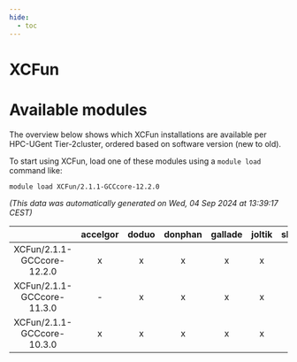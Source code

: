 ```yaml
---
hide:
  - toc
---
```


XCFun
=====

# Available modules


The overview below shows which XCFun installations are available per HPC-UGent Tier-2cluster, ordered based on software version (new to old).

To start using XCFun, load one of these modules using a `module load` command like:

```shell
module load XCFun/2.1.1-GCCcore-12.2.0
```

*(This data was automatically generated on Wed, 04 Sep 2024 at 13:39:17 CEST)*  

| |accelgor|doduo|donphan|gallade|joltik|shinx|skitty|
| :---: | :---: | :---: | :---: | :---: | :---: | :---: | :---: |
|XCFun/2.1.1-GCCcore-12.2.0|x|x|x|x|x|-|x|
|XCFun/2.1.1-GCCcore-11.3.0|-|x|x|x|x|-|x|
|XCFun/2.1.1-GCCcore-10.3.0|x|x|x|x|x|-|x|
